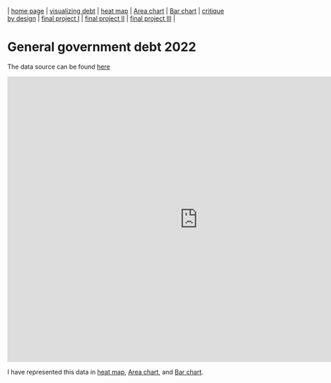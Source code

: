 | [home page](https://varshithams.github.io/portfolio/) | [visualizing debt](visualizing-government-debt) |  [heat map](heat-map) | [Area chart](area-chart) | [Bar chart](bar-chart) | [critique by design](critique-by-design) | [final project I](final-project-part-one) | [final project II](final-project-part-two) | [final project III](final-project-part-three) |

# General government debt 2022

The data source can be found [here](https://data.oecd.org/gga/general-government-debt.htm)

<iframe src="https://data.oecd.org/chart/7kqh" width="860" height="645" style="border: 0" mozallowfullscreen="true" webkitallowfullscreen="true" allowfullscreen="true"><a href="https://data.oecd.org/chart/7kqh" target="_blank">OECD Chart: General government debt, Total, % of GDP, 2022</a></iframe>

I have represented this data in [heat map](heat-map), [Area chart](area-chart), and [Bar chart](bar-chart).





